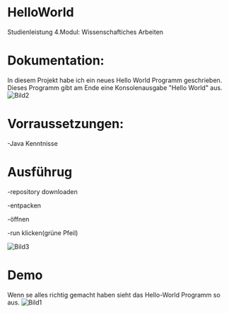 # HelloWorld

Studienleistung 4.Modul: Wissenschaftiches Arbeiten

# Dokumentation:
In diesem Projekt habe ich ein neues Hello World Programm geschrieben. 
Dieses Programm gibt am Ende eine Konsolenausgabe "Hello World" aus.
![Bild2](https://user-images.githubusercontent.com/76431192/102872300-d01b2380-443f-11eb-892d-c08688e01f37.PNG)

# Vorraussetzungen:
-Java Kenntnisse 

# Ausführug
-repository downloaden

-entpacken

-öffnen

-run klicken(grüne Pfeil)

![Bild3](https://user-images.githubusercontent.com/76431192/102872783-80892780-4440-11eb-88f7-298f1d419baf.PNG)

# Demo
Wenn se alles richtig gemacht haben sieht das Hello-World Programm so aus.
![Bild1](https://user-images.githubusercontent.com/76431192/102872152-a2ce7580-443f-11eb-9875-db8cdf76346f.PNG)

